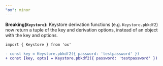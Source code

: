 ```yaml
---
"ox": minor
---
```


**Breaking(`Keystore`):** Keystore derivation functions (e.g. `Keystore.pbkdf2`) now return a tuple of the key and derivation options,
instead of an object with the key and options.

```diff
import { Keystore } from 'ox'

- const key = Keystore.pbkdf2({ password: 'testpassword' })
+ const [key, opts] = Keystore.pbkdf2({ password: 'testpassword' })
```
